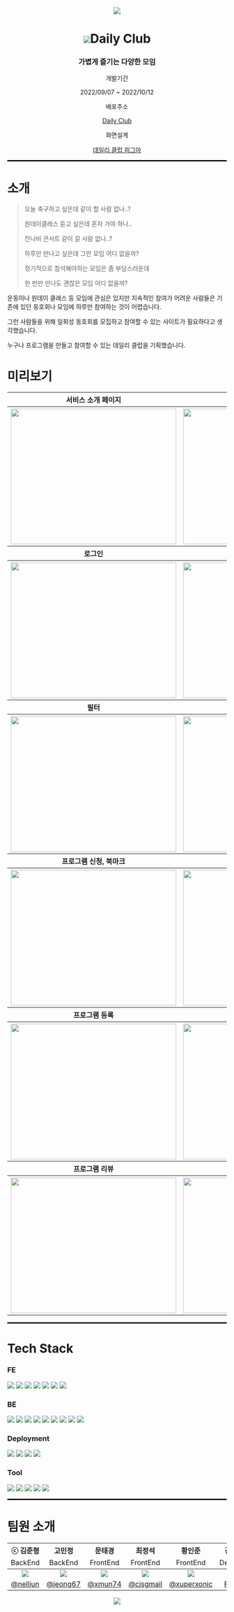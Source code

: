 <div align = center>
  <img src="https://capsule-render.vercel.app/api?type=waving&color=ff5100&height=300&section=header&text=Daily%20Club&fontSize=90&fontColor=fff" />
  <h1><img src="https://user-images.githubusercontent.com/67827456/194221057-51fe063c-4fa9-4d1c-82cd-69e29e209bc6.png">Daily Club</h1>
  <h3>가볍게 즐기는 다양한 모임</h3>
  <div>
    <p>개발기간</p>
    <p>2022/09/07 ~ 2022/10/12</p>
    <p>배포주소</p>
    <p><a href = "http://stackoverflow-bucket-codestates-5.s3-website.ap-northeast-2.amazonaws.com/">Daily Club</a></p>
    <p>화면설계</p>
    <p><a href = "https://www.figma.com/file/PhKVqtKmKgQRNA15qba5Iw/Untitled?node-id=275%3A630">데일리 클럽 피그마</a></p>
  </div>
</div>
  <hr style="border: solid 1px black;">
<div>
  <h1>소개</h1>
  <blockquote><p>오늘 축구하고 싶은데 같이 할 사람 없나..?</p>
  <p>원데이클래스 듣고 싶은데 혼자 가야 하나..</p>
  <p>잔나비 콘서트 같이 갈 사람 없나..?</p>
  <p>하루만 만나고 싶은데 그런 모임 어디 없을까?</p>
  <p>정기적으로 참석해야하는 모임은 좀 부담스러운데</p>
  <p>한 번만 만나도 괜찮은 모임 어디 없을까?</p></blockquote>
  <p>운동이나 원데이 클래스 등 모임에 관심은 있지만 지속적인 참여가 어려운 사람들은 기존에 있던 동호회나 모임에 하루만 참여하는 것이 어렵습니다.</p>
  <p>그런 사람들을 위해 일회성 동호회를 모집하고 참여할 수 있는 사이트가 필요하다고 생각했습니다.</p>
  <p>누구나 프로그램을 만들고 참여할 수 있는 데일리 클럽을 기획했습니다.</p>
  <h1>미리보기</h1>
  <table>
    <thead>
      <th>서비스 소개 페이지</th>
      <th>회원가입</th>
    </thead>
    <tr align="center">
      <th width = 500><img src = "https://user-images.githubusercontent.com/67827456/194467151-b8adc18d-af82-4c3f-8e80-35aff8a9cd9f.gif" width = 380 height = 310 /> 
      </th>
      <th width = 500><img src = "https://user-images.githubusercontent.com/67827456/194467098-2f603630-77bd-40ec-8710-26b507430c4b.gif" width = 380 height = 310 /> 
      </th>
    </tr>
    <thead>
      <th>로그인</th>
      <th>로그아웃</th>
    </thead>
    <tr align="center">
      <th width = 500><img src = "https://user-images.githubusercontent.com/67827456/194459995-00e84bac-17dc-404e-81d9-844f0e3fae78.gif" width = 380 height = 310 />         </th>
      <th width = 500><img src = "https://user-images.githubusercontent.com/67827456/194465958-20cdfa13-ce07-4d5e-92fd-6e9b71c281f7.gif" width = 380 height = 310 />         </th>
    </tr>
    <thead>
     <th>필터</th>
     <th>검색</th>
    </thead>
    <tr align="center">
     <th width = 500><img src = "https://user-images.githubusercontent.com/67827456/194466361-e73d15b2-c8a0-46f6-bc15-d7727ab11c1f.gif" width = 380 height = 310 />          </th>
     <th width = 500><img src = "https://user-images.githubusercontent.com/67827456/194466356-b8387bd9-259a-413f-b781-95bf3ce2563f.gif" width = 380 height = 310 />          </th>
    </tr>
    <thead>
  <th>프로그램 신청, 북마크</th>
  <th>프로그램 신청 최소 친절도</th>
 </thead>
    <tr align="center">
      <th width = 500><img src = "https://user-images.githubusercontent.com/67827456/194461263-b25166ba-19c0-45e4-9319-ee95048be57a.gif" width = 380 height = 310 /></th>
      <th width = 500><img src = "https://user-images.githubusercontent.com/67827456/194461265-d95ed947-218e-4b4c-9036-535b2d74d814.gif" width = 380 height = 310 /></th>
    </tr>
  <thead>
  <th>프로그램 등록</th>
  <th>프로그램 수정/삭제</th>
 </thead>
    <tr align="center">
      <th width = 500><img src = "https://user-images.githubusercontent.com/67827456/194460000-ce0a03c0-37fc-4213-b640-b1fbf6d79b88.gif" width = 380 height = 310 /></th>
      <th width = 500><img src = "https://user-images.githubusercontent.com/67827456/194460003-c8123e77-0f4d-44fe-a110-e61c01fe68c3.gif" width = 380 height = 310 /></th>
    </tr>
  <thead>
  <th>프로그램 리뷰</th>
  <th>프로필 수정</th>
 </thead>
    <tr align="center">
      <th width = 500><img src = "https://user-images.githubusercontent.com/67827456/194461259-2334c8b7-a9b6-40c9-9c97-37806049f528.gif" width = 380 height = 310 /></th>
      <th width = 500><img src = "https://user-images.githubusercontent.com/67827456/194466161-5bba38c7-ba35-4b84-ad03-4d1a26c73e69.gif" width = 380 height = 310 /></th>
    </tr>
  </table>
  <hr style="border: solid 1px black;">
  <h1>Tech Stack</h1>
  <div>
    <h3>FE</h3>
      <img src="https://img.shields.io/badge/TypeScript-3178C6?style=for-the-badge&logo=TypeScript&logoColor=white"/>
      <img src="https://img.shields.io/badge/React-000000?style=for-the-badge&logo=React&logoColor=61DAFB"/>
      <img src="https://img.shields.io/badge/React Router-CA4245?style=for-the-badge&logo=React Router&logoColor=white"/>
      <img src="https://img.shields.io/badge/Redux-764ABC?style=for-the-badge&logo=Redux&logoColor=white"/>
      <img src="https://img.shields.io/badge/Axios-5A29E4?style=for-the-badge&logo=Axios&logoColor=white"/>
      <img src="https://img.shields.io/badge/styled－components-DB7093?style=for-the-badge&logo=styled-components&logoColor=white"/>
      <img src="https://img.shields.io/badge/Prettier-F7B93E?style=for-the-badge&logo=Prettier&logoColor=000000"/>
  </div>
  <div>
    <h3>BE</h3>
    <img src="https://img.shields.io/badge/JAVA-007396?style=for-the-badge&logo=Java&logoColor=white">
    <img src="https://img.shields.io/badge/Spring-6DB33F?style=for-the-badge&logo=Spring&logoColor=white">
    <img src="https://img.shields.io/badge/Spring Boot-6DB33F?style=for-the-badge&logo=Spring Boot&logoColor=white">
    <img src="https://img.shields.io/badge/Spring Data JPA-6DB33F?style=for-the-badge&logo=&logoColor=white">
    <img src="https://img.shields.io/badge/Spring Security-6DB33F?style=for-the-badge&logo=Spring Security&logoColor=white">
    <img src="https://img.shields.io/badge/JSON Web Tokens-000000?style=for-the-badge&logo=JSON Web Tokens&logoColor=white">
    <img src="https://img.shields.io/badge/MySQL-4479A1?style=for-the-badge&logo=MySQL&logoColor=white">
    <img src="https://img.shields.io/badge/Querydsl-0769AD?style=for-the-badge&logo=Querydsl&logoColor=white">
    <img src="https://img.shields.io/badge/Swagger-85EA2D?style=for-the-badge&logo=Swagger&logoColor=black">
  </div>
  <div>
    <h3>Deployment</h3>
      <img src="https://img.shields.io/badge/Amazon AWS-232F3E?style=for-the-badge&logo=AmazonAWS&logoColor=white"/>
      <img src="https://img.shields.io/badge/Amazon S3-569A31?style=for-the-badge&logo=AmazonS3&logoColor=white"/>
      <img src="https://img.shields.io/badge/Amazon EC2-FF9900?style=for-the-badge&logo=Amazon EC2&logoColor=white"/>
      <img src="https://img.shields.io/badge/Amazon RDS-527FFF?style=for-the-badge&logo=Amazon RDS&logoColor=white"/>
  </div>
  <div>
    <h3>Tool</h3>
      <img src="https://img.shields.io/badge/Slack-4A154B?style=for-the-badge&logo=Slack&logoColor=white"/>
      <img src="https://img.shields.io/badge/Notion-000000?style=for-the-badge&logo=Notion&logoColor=white"/>
      <img src="https://img.shields.io/badge/Figma-F24E1E?style=for-the-badge&logo=Figma&logoColor=white"/>
      <img src="https://img.shields.io/badge/Git-F05032?style=for-the-badge&logo=Git&logoColor=white"/>
      <img src="https://img.shields.io/badge/GitHub-181717?style=for-the-badge&logo=GitHub&logoColor=white"/>
  </div>
  <hr style="border: solid 1px black;">
  <h1>팀원 소개</h1>
  <div align = center>
    <table>
    <thead >
      <tr align="center">
        <th width = 200>ⓒ 김준형</th>
        <th width = 200>고민정</th>
        <th width = 200>문태경</th>
        <th width = 200>최정석</th>
        <th width = 200>황인준</th>
        <th width = 200>김유현</th>
      </tr>
      <tr align="center">
        <td>BackEnd</td>
        <td>BackEnd</td>
        <td>FrontEnd</td>
        <td>FrontEnd</td>
        <td>FrontEnd</td>
        <td>Designer</td>
      </tr>
    <tbody>
      <tr align="center">
        <td><img src="https://user-images.githubusercontent.com/67827456/194477188-800cef98-f184-464e-a0d6-81071361e9e2.png"/></td>
        <td><img src="https://user-images.githubusercontent.com/67827456/194483502-dbcabfb2-6190-45db-9594-4d8084dd6610.png"/></td>
        <td><img src="https://user-images.githubusercontent.com/67827456/194477192-c5bd2ec5-7cd2-4b9f-a7f9-a8724664d863.png"/></td>
        <td><img src="https://user-images.githubusercontent.com/67827456/194477183-b890b3e8-0a5f-43d7-a918-0d66df59a7c1.png"/></td>
        <td><img src="https://user-images.githubusercontent.com/67827456/194478253-323965f3-37b5-4fd0-b560-da8af949453f.png"/></td>
        <td><img src="https://user-images.githubusercontent.com/67827456/194478511-1e1c6cf7-a9c0-4dbe-b14d-ad7a7dc83d05.png"/></td>
      </tr>
      <tr align="center">
        <td><a href = "https://github.com/nelljun">@nelljun</a></td>
        <td><a href = "https://github.com/jeong67">@jeong67</a></td>
        <td><a href = "https://github.com/xmun74">@xmun74</a></td>
        <td><a href = "https://github.com/cjsgmail">@cjsgmail</a></td>
        <td><a href = "https://github.com/xuperxonic">@xuperxonic</a></td>
        <td><a href = "https://www.figma.com/file/PhKVqtKmKgQRNA15qba5Iw/Untitled?node-id=275%3A630">Figma</a></td>
      </tr>
    </tbody>
    </thead>
  </table>
 </div>
 <div align = center>
  <img src="https://capsule-render.vercel.app/api?type=waving&color=ff5100&height=150&section=footer&reversal=true&text=데일리%20클럽&fontSize=90&fontColor=fff"/>
 </div>
</div>
